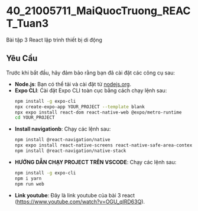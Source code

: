 # 40_21005711_MaiQuocTruong_REACT_Tuan3

Bài tập 3 React lập trình thiết bị di động

## Yêu Cầu

Trước khi bắt đầu, hãy đảm bảo rằng bạn đã cài đặt các công cụ sau:

- **Node.js**: Bạn có thể tải và cài đặt từ [nodejs.org](https://nodejs.org/).
- **Expo CLI**: Cài đặt Expo CLI toàn cục bằng cách chạy lệnh sau:
  ```bash
  npm install -g expo-cli   
  npx create-expo-app YOUR_PROJECT --template blank
  npx expo install react-dom react-native-web @expo/metro-runtime
  cd YOUR_PROJECT

- **Install navigationb**: Chạy các lệnh sau:
  ```bash
  npm install @react-navigation/native
  npx expo install react-native-screens react-native-safe-area-context
  npm install @react-navigation/native-stack

- **HƯỚNG DẪN CHẠY PROJECT TRÊN VSCODE**: Chạy các lệnh sau:
  ```bash
  npm install -g expo-cli
  npm i yarn
  npm run web


- **Link youtube**: Đây là link youtube của bài 3 react (https://www.youtube.com/watch?v=OGU_qIRD63Q).
